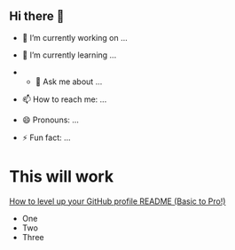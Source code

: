 ## Hi there 👋

- 🔭 I’m currently working on ...
- 🌱 I’m currently learning ...

- - 💬 Ask me about ...
- 📫 How to reach me: ...
- 😄 Pronouns: ...
- ⚡ Fun fact: ...
<!--
**naultie/naultie** is a ✨ _special_ ✨ repository because its `README.md` (this file) appears on your GitHub profile.

Here are some ideas to get you started:

- 🔭 I’m currently working on ...
- 🌱 I’m currently learning ...
- 👯 I’m looking to collaborate on ...
- 🤔 I’m looking for help with ...
- 💬 Ask me about ...
- 📫 How to reach me: ...
- 😄 Pronouns: ...
- ⚡ Fun fact: ...
-->

<h1>This will work</h1>

<a href="https://www.youtube.com/watch?v=DWFs6aqknqw" target="_blank">How to level up your GitHub profile README (Basic to Pro!)</a>

<ul>
  <li>One</li>
  <li>Two</li>
  <li>Three</li>
</ul>
